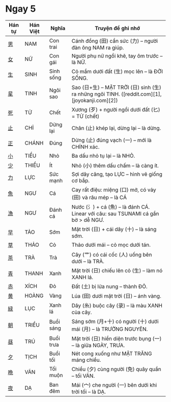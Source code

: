 # Ngay 5

| Hán tự  | Hán Việt | Nghĩa  | Truyện để ghi nhớ  |
| -------------------------------- | ------ | ------ | ------------------------------------------------------------- |
| [<span class="stroke-order">男</span>](https://mazii.net/vi-VN/search/kanji/javi/男) | NAM  | Con trai  | Cánh đồng (田) cần sức (力) – người đàn ông NAM ra giúp.  |
| [<span class="stroke-order">女</span>](https://mazii.net/vi-VN/search/kanji/javi/女) | NỮ  | Con gái  | Người phụ nữ ngồi khẽ, tay ôm trước – là NỮ.  |
| [<span class="stroke-order">生</span>](https://mazii.net/vi-VN/search/kanji/javi/生) | SINH  | Sinh sống | Cỏ mầm dưới đất (生) mọc lên – là ĐỜI SỐNG.  |
| [<span class="stroke-order">星</span>](https://mazii.net/vi-VN/search/kanji/javi/星) | TINH  | Ngôi sao  | Sao (日+生) – MẶT TRỜI (日) sinh (生) ra những ngôi TINH. ([reddit.com][1], [joyokanji.com][2]) |
| [<span class="stroke-order">死</span>](https://mazii.net/vi-VN/search/kanji/javi/死) | TỬ  | Chết  | Xương (歹) + người ngồi dưới đất (匕) = TỬ (chết)  |
| [<span class="stroke-order">止</span>](https://mazii.net/vi-VN/search/kanji/javi/止) | CHỈ  | Dừng lại  | Chân (止) khép lại, dừng lại – là dừng.  |
| [<span class="stroke-order">正</span>](https://mazii.net/vi-VN/search/kanji/javi/正) | CHÁNH  | Đúng  | Dừng (止) đúng vạch (一) – mới là CHÍNH xác.  |
| [<span class="stroke-order">小</span>](https://mazii.net/vi-VN/search/kanji/javi/小) | TIỂU  | Nhỏ  | Ba dấu nhỏ tụ lại – là NHỎ.  |
| [<span class="stroke-order">少</span>](https://mazii.net/vi-VN/search/kanji/javi/少) | THIỂU  | Ít  | Nhỏ (小) thêm dấu chấm – là càng ít.  |
| [<span class="stroke-order">力</span>](https://mazii.net/vi-VN/search/kanji/javi/力) | LỰC  | Sức mạnh  | Sợi dây căng, tạo LỰC – hình vẽ giống cơ bắp.  |
| [<span class="stroke-order">魚</span>](https://mazii.net/vi-VN/search/kanji/javi/魚) | NGƯ  | Cá  | Cay rất điệu: miệng (口) mở, có vảy (田) và râu mép – là CÁ  |
| [<span class="stroke-order">漁</span>](https://mazii.net/vi-VN/search/kanji/javi/漁) | NGƯ  | Đánh cá  | Nước (氵) + cá (魚) – là đánh CÁ. Linear với câu: sau TSUNAMI cá gần bờ > dễ NGƯ.  |
| [<span class="stroke-order">早</span>](https://mazii.net/vi-VN/search/kanji/javi/早) | TẢO  | Sớm  | Mặt trời (日) + cái dây (十) – là sáng sớm.  |
| [<span class="stroke-order">草</span>](https://mazii.net/vi-VN/search/kanji/javi/草) | THẢO  | Cỏ  | Thảo dưới mái – cỏ mọc dưới tán.  |
| [<span class="stroke-order">茶</span>](https://mazii.net/vi-VN/search/kanji/javi/茶) | TRÀ  | Trà  | Cây (艹) có cái cốc (人) uống bên dưới – là TRÀ.  |
| [<span class="stroke-order">青</span>](https://mazii.net/vi-VN/search/kanji/javi/青) | THANH  | Xanh  | Mặt trời (日) chiếu lên cỏ (生) – làm nó XANH lá.  |
| [<span class="stroke-order">赤</span>](https://mazii.net/vi-VN/search/kanji/javi/赤) | XÍCH  | Đỏ  | Đất (土) bị lửa nung – thành ĐỎ.  |
| [<span class="stroke-order">黄</span>](https://mazii.net/vi-VN/search/kanji/javi/黄) | HOÀNG  | Vàng  | Lúa (田) dưới mặt trời (日) – ánh vàng.  |
| [<span class="stroke-order">緑</span>](https://mazii.net/vi-VN/search/kanji/javi/緑) | LỤC  | Xanh lá  | Dây (糸) buộc cây (录) – là màu XANH của cây.  |
| [<span class="stroke-order">朝</span>](https://mazii.net/vi-VN/search/kanji/javi/朝) | TRIỀU  | Buổi sáng | Sáng sớm (月+十) có người (十) dưới mái (月) – là TRƯỜNG NGUYÊN.  |
| [<span class="stroke-order">昼</span>](https://mazii.net/vi-VN/search/kanji/javi/昼) | TRÚ  | Buổi trưa | Mặt trời (日) hiển diện trước bụng (一) – là giữa NGÀY, TRƯA.  |
| [<span class="stroke-order">夕</span>](https://mazii.net/vi-VN/search/kanji/javi/夕) | TỊCH  | Buổi tối  | Nét cong xuống như MẶT TRĂNG máng chiều.  |
| [<span class="stroke-order">晩</span>](https://mazii.net/vi-VN/search/kanji/javi/晩) | VÃN  | Tối muộn  | Chiều (夕) cùng người (免) quây quần – tối VÃN.  |
| [<span class="stroke-order">夜</span>](https://mazii.net/vi-VN/search/kanji/javi/夜) | DẠ  | Ban đêm  | Mái (宀) che người (一) bên dưới khi trời tối – là DẠ.  |
